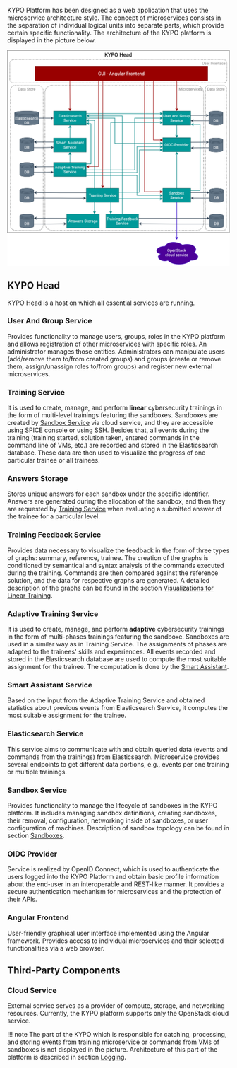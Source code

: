 KYPO Platform has been designed as a web application that uses the microservice architecture style. The concept of microservices consists in the separation of individual logical units into separate parts, which provide certain specific functionality. The architecture of the KYPO platform is displayed in the picture below.


![microservices](../img/installation-guide/kypo-microservices.png)

## KYPO Head
KYPO Head is a host on which all essential services are running.

### User And Group Service
Provides functionality to manage users, groups, roles in the KYPO platform and allows registration of other microservices with specific roles. An administrator manages those entities. Administrators can manipulate users (add/remove them to/from created groups) and groups (create or remove them, assign/unassign roles to/from groups) and register new external microservices.

### Training Service
It is used to create, manage, and perform **linear** cybersecurity trainings in the form of multi-level trainings featuring the sandboxes. Sandboxes are created by [Sandbox Service](#sandbox-service) via cloud service, and they are accessible using SPICE console or using SSH. Besides that, all events during the training (training started, solution taken, entered commands in the command line of VMs, etc.) are recorded and stored in the Elasticsearch database. These data are then used to visualize the progress of one particular trainee or all trainees.

### Answers Storage
Stores unique answers for each sandbox under the specific identifier. Answers are generated during the allocation of the sandbox, and then they are requested by [Training Service](#training-service) when evaluating a submitted answer of the trainee for a particular level. 

### Training Feedback Service
Provides data necessary to visualize the feedback in the form of three types of graphs: summary, reference, trainee. The creation of the graphs is conditioned by semantical and syntax analysis of the commands executed during the training. Commands are then compared against the reference solution, and the data for respective graphs are generated. A detailed description of the graphs can be found in the section [Visualizations for Linear Training](../../user-guide-basic/training-agenda/visualizations/visualizations-for-linear).


### Adaptive Training Service
It is used to create, manage, and perform **adaptive** cybersecurity trainings in the form of multi-phases trainings featuring the sandboxe. Sandboxes are used in a similar way as in Training Service. The assignments of phases are adapted to the trainees' skills and experiences. All events recorded and stored in the Elasticsearch database are used to compute the most suitable assignment for the trainee. The computation is done by the [Smart Assistant](#smart-assistant-service). 

### Smart Assistant Service
Based on the input from the Adaptive Training Service and obtained statistics about previous events from Elasticsearch Service, it computes the most suitable assignment for the trainee.

### Elasticsearch Service
This service aims to communicate with and obtain queried data (events and commands from the trainings)  from Elasticsearch. Microservice provides several endpoints to get different data portions, e.g., events per one training or multiple trainings.

### Sandbox Service
Provides functionality to manage the lifecycle of sandboxes in the KYPO platform. It includes managing sandbox definitions, creating sandboxes, their removal, configuration, networking inside of sandboxes, or user configuration of machines. Description of sandbox topology can be found in section [Sandboxes](../../user-guide-advanced/sandboxes/topology-definition).

### OIDC Provider
Service is realized by OpenID Connect, which is used to authenticate the users logged into the KYPO Platform and obtain basic profile information about the end-user in an interoperable and REST-like manner. It provides a secure authentication mechanism for microservices and the protection of their APIs.

### Angular Frontend
User-friendly graphical user interface implemented using the Angular framework. Provides access to individual microservices and their selected functionalities via a web browser. 

## Third-Party Components

### Cloud Service
External service serves as a provider of compute, storage, and networking resources. Currently, the KYPO platform supports only the OpenStack cloud service.

!!! note
    The part of the KYPO which is responsible for catching, processing, and storing events from training microservice or commands from VMs of sandboxes is not displayed in the picture. Architecture of this part of the platform is described in section [Logging](../extras/logging/architecture.md).
